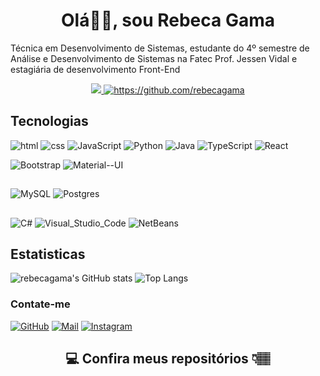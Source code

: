 <h1 align="center">Olá👋🏽, sou Rebeca Gama</h1>
  Técnica em Desenvolvimento de Sistemas, estudante do 4º semestre de Análise e Desenvolvimento de Sistemas na Fatec Prof. Jessen Vidal e estagiária de desenvolvimento Front-End
<p align="center">
    <a href="#">
      <img src="https://img.shields.io/github/followers/rebecagama.svg?style=social&label=Follow&maxAge=2592000">
    </a>
    <a href="#">
      <img src="https://komarev.com/ghpvc/?username=rebecagama" alt="https://github.com/rebecagama" />
    </a>
  </p>


## Tecnologias
![html](https://img.shields.io/badge/html5%20-%23e34f26.svg?&style=for-the-badge&logo=html5&logoColor=white)
![css](https://img.shields.io/badge/CSS3-239120?&style=for-the-badge&logo=css3&logoColor=white)
![JavaScript](https://img.shields.io/badge/JavaScript-F7DF1E?style=for-the-badge&logo=javascript&logoColor=black)
![Python](https://img.shields.io/badge/Python-14354C?style=for-the-badge&logo=python&logoColor=white)
![Java](https://img.shields.io/badge/Java-ED8B00?style=for-the-badge&logo=openjdk&logoColor=white)
![TypeScript](https://img.shields.io/badge/TypeScript-007ACC?style=for-the-badge&logo=typescript&logoColor=white)
![React](https://img.shields.io/badge/React-20232A?style=for-the-badge&logo=react&logoColor=61DAFB)

![Bootstrap](https://img.shields.io/badge/Bootstrap-563D7C?style=for-the-badge&logo=bootstrap&logoColor=white)
![Material--UI](https://img.shields.io/badge/Material--UI-0081CB?style=for-the-badge&logo=material-ui&logoColor=white)

## 
![MySQL](https://img.shields.io/badge/MySQL-005C84?style=for-the-badge&logo=mysql&logoColor=white)
![Postgres](https://img.shields.io/badge/postgres-%23316192.svg?style=for-the-badge&logo=postgresql&logoColor=white)

## 
![C#](https://img.shields.io/badge/Visual_Studio-5C2D91?style=for-the-badge&logo=visual%20studio&logoColor=white)
![Visual_Studio_Code](https://img.shields.io/badge/Visual_Studio_Code-0078D4?style=for-the-badge&logo=visual%20studio%20code&logoColor=white)
![NetBeans](https://img.shields.io/badge/apache%20netbeans-1B6AC6?style=for-the-badge&logo=apache%20netbeans%20IDE&logoColor=white)

## Estatisticas

![rebecagama's GitHub stats](https://github-readme-stats.vercel.app/api?username=rebecagama&count_private=true&icons=true&theme=onedark)
![Top Langs](https://github-readme-stats.vercel.app/api/top-langs/?username=rebecagama&layout=compact&theme=onedark)




### Contate-me
[![GitHub](https://img.shields.io/badge/github-%23121011.svg?style=for-the-badge&logo=github&logoColor=white)](https://github.com/rebecagama/rebecagama)
[![Mail](https://img.shields.io/badge/Gmail-D14836?style=for-the-badge&logo=gmail&logoColor=white)](mailto:rebecagamam@gmail.com)
[![Instagram](https://img.shields.io/badge/Instagram-E4405F?style=for-the-badge&logo=instagram&logoColor=white)](http://instagram.com/rebeca__gama)

<h2  align="center">💻 Confira meus repositórios 👇🏽 </h2>
